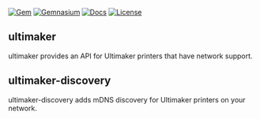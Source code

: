 [![Gem](https://img.shields.io/gem/v/ruby-ultimaker.svg)](https://rubygems.org/gems/ruby-ultimaker)
[![Gemnasium](https://img.shields.io/gemnasium/samuelkadolph/ruby-ultimaker.svg)](https://gemnasium.com/samuelkadolph/ruby-ultimaker)
[![Docs](https://img.shields.io/badge/docs-yardoc-blue.svg)](TBD)
[![License](https://img.shields.io/github/license/mashape/apistatus.svg)](LICENSE)

## ultimaker

ultimaker provides an API for Ultimaker printers that have network support.

## ultimaker-discovery

ultimaker-discovery adds mDNS discovery for Ultimaker printers on your network.
